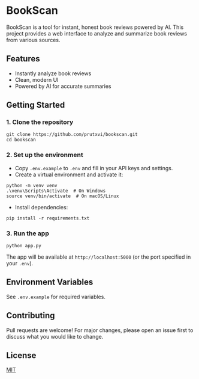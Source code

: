 # BookScan

BookScan is a tool for instant, honest book reviews powered by AI. This project provides a web interface to analyze and summarize book reviews from various sources.

## Features
- Instantly analyze book reviews
- Clean, modern UI
- Powered by AI for accurate summaries

## Getting Started

### 1. Clone the repository

```
git clone https://github.com/prutxvi/bookscan.git
cd bookscan
```

### 2. Set up the environment

- Copy `.env.example` to `.env` and fill in your API keys and settings.
- Create a virtual environment and activate it:

```
python -m venv venv
.\venv\Scripts\Activate  # On Windows
source venv/bin/activate  # On macOS/Linux
```

- Install dependencies:

```
pip install -r requirements.txt
```

### 3. Run the app

```
python app.py
```

The app will be available at `http://localhost:5000` (or the port specified in your `.env`).

## Environment Variables
See `.env.example` for required variables.

## Contributing
Pull requests are welcome! For major changes, please open an issue first to discuss what you would like to change.

## License
[MIT](LICENSE)

